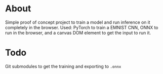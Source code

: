 # About
Simple proof of concept project to train a model and run inference on it completely in the browser.
Used: PyTorch to train a EMNIST CNN, ONNX to run in the browser, and a canvas DOM element to get the input to run it.

# Todo
Git submodules to get the training and exporting to `.onnx` 